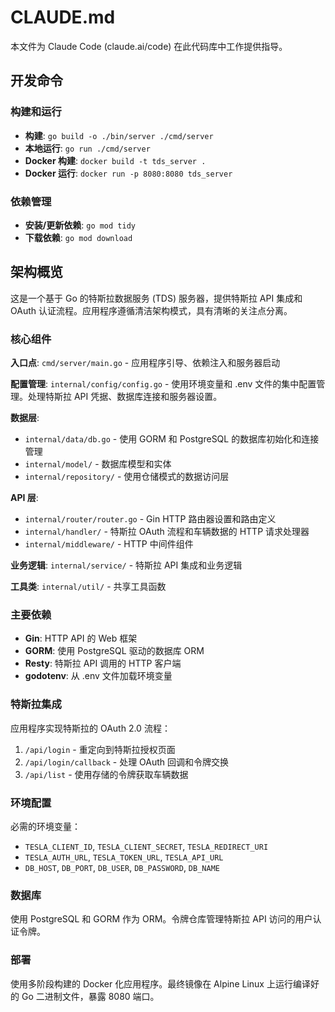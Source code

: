 # CLAUDE.md

本文件为 Claude Code (claude.ai/code) 在此代码库中工作提供指导。

## 开发命令

### 构建和运行
- **构建**: `go build -o ./bin/server ./cmd/server`
- **本地运行**: `go run ./cmd/server`
- **Docker 构建**: `docker build -t tds_server .`
- **Docker 运行**: `docker run -p 8080:8080 tds_server`

### 依赖管理
- **安装/更新依赖**: `go mod tidy`
- **下载依赖**: `go mod download`

## 架构概览

这是一个基于 Go 的特斯拉数据服务 (TDS) 服务器，提供特斯拉 API 集成和 OAuth 认证流程。应用程序遵循清洁架构模式，具有清晰的关注点分离。

### 核心组件

**入口点**: `cmd/server/main.go` - 应用程序引导、依赖注入和服务器启动

**配置管理**: `internal/config/config.go` - 使用环境变量和 .env 文件的集中配置管理。处理特斯拉 API 凭据、数据库连接和服务器设置。

**数据层**: 
- `internal/data/db.go` - 使用 GORM 和 PostgreSQL 的数据库初始化和连接管理
- `internal/model/` - 数据库模型和实体
- `internal/repository/` - 使用仓储模式的数据访问层

**API 层**:
- `internal/router/router.go` - Gin HTTP 路由器设置和路由定义
- `internal/handler/` - 特斯拉 OAuth 流程和车辆数据的 HTTP 请求处理器
- `internal/middleware/` - HTTP 中间件组件

**业务逻辑**: `internal/service/` - 特斯拉 API 集成和业务逻辑

**工具类**: `internal/util/` - 共享工具函数

### 主要依赖
- **Gin**: HTTP API 的 Web 框架
- **GORM**: 使用 PostgreSQL 驱动的数据库 ORM
- **Resty**: 特斯拉 API 调用的 HTTP 客户端
- **godotenv**: 从 .env 文件加载环境变量

### 特斯拉集成
应用程序实现特斯拉的 OAuth 2.0 流程：
1. `/api/login` - 重定向到特斯拉授权页面
2. `/api/login/callback` - 处理 OAuth 回调和令牌交换
3. `/api/list` - 使用存储的令牌获取车辆数据

### 环境配置
必需的环境变量：
- `TESLA_CLIENT_ID`, `TESLA_CLIENT_SECRET`, `TESLA_REDIRECT_URI`
- `TESLA_AUTH_URL`, `TESLA_TOKEN_URL`, `TESLA_API_URL`
- `DB_HOST`, `DB_PORT`, `DB_USER`, `DB_PASSWORD`, `DB_NAME`

### 数据库
使用 PostgreSQL 和 GORM 作为 ORM。令牌仓库管理特斯拉 API 访问的用户认证令牌。

### 部署
使用多阶段构建的 Docker 化应用程序。最终镜像在 Alpine Linux 上运行编译好的 Go 二进制文件，暴露 8080 端口。